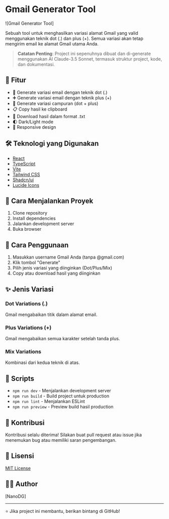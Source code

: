 # Gmail Generator Tool

![Gmail Generator Tool]

Sebuah tool untuk menghasilkan variasi alamat Gmail yang valid menggunakan teknik dot (.) dan plus (+). Semua variasi akan tetap mengirim email ke alamat Gmail utama Anda.

> **Catatan Penting**: Project ini sepenuhnya dibuat dan di-generate menggunakan AI Claude-3.5 Sonnet, termasuk struktur project, kode, dan dokumentasi.

## 🌟 Fitur

- 📧 Generate variasi email dengan teknik dot (.)
- ➕ Generate variasi email dengan teknik plus (+)
- 🔄 Generate variasi campuran (dot + plus)
- 📋 Copy hasil ke clipboard
- 💾 Download hasil dalam format .txt
- 🌓 Dark/Light mode
- 📱 Responsive design

## 🛠️ Teknologi yang Digunakan

- [React](https://reactjs.org/)
- [TypeScript](https://www.typescriptlang.org/)
- [Vite](https://vitejs.dev/)
- [Tailwind CSS](https://tailwindcss.com/)
- [Shadcn/ui](https://ui.shadcn.com/)
- [Lucide Icons](https://lucide.dev/)

## 🚀 Cara Menjalankan Proyek

1. Clone repository
2. Install dependencies
3. Jalankan development server
4. Buka browser

## 📝 Cara Penggunaan

1. Masukkan username Gmail Anda (tanpa @gmail.com)
2. Klik tombol "Generate"
3. Pilih jenis variasi yang diinginkan (Dot/Plus/Mix)
4. Copy atau download hasil yang diinginkan

## ✨ Jenis Variasi

### Dot Variations (.)
Gmail mengabaikan titik dalam alamat email.
### Plus Variations (+)
Gmail mengabaikan semua karakter setelah tanda plus.
### Mix Variations
Kombinasi dari kedua teknik di atas.

## 🔧 Scripts

- `npm run dev` - Menjalankan development server
- `npm run build` - Build project untuk production
- `npm run lint` - Menjalankan ESLint
- `npm run preview` - Preview build hasil production


## 🤝 Kontribusi

Kontribusi selalu diterima! Silakan buat pull request atau issue jika menemukan bug atau memiliki saran pengembangan.

## 📄 Lisensi

[MIT License](LICENSE)

## 👨‍💻 Author

[NanoDG]

---

⭐️ Jika project ini membantu, berikan bintang di GitHub!
